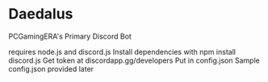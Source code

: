 # Daedalus
PCGamingERA's Primary Discord Bot

requires node.js and discord.js
Install dependencies with npm install discord.js
Get token at discordapp.gg/developers
Put in config.json
Sample config.json provided later
